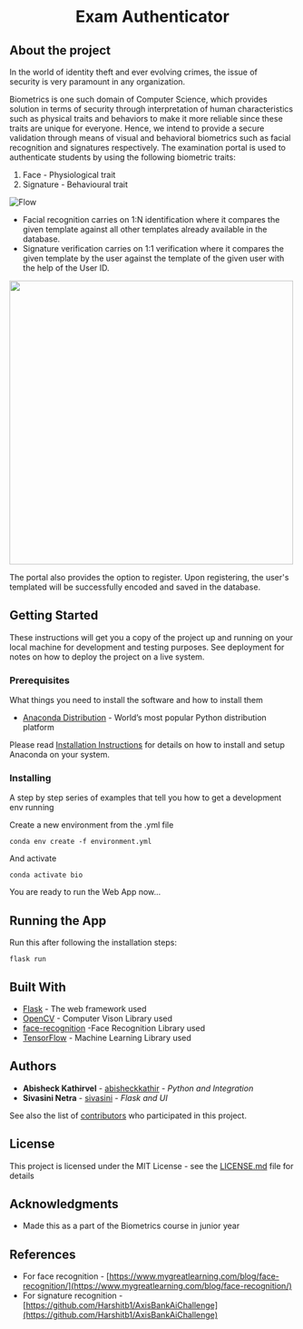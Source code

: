 <h1 align="center">Exam Authenticator</h1>

## About the project
In the world of identity theft and ever evolving crimes, the issue of security is very paramount in any organization.

Biometrics is one such domain of Computer Science, which provides solution in terms of security through interpretation of human characteristics such as physical traits and behaviors to make it more reliable since these traits are unique for everyone. Hence, we intend to provide a secure validation through means of visual and behavioral biometrics such as facial recognition and signatures respectively.
The examination portal is used to authenticate students by using the following biometric traits:
1. Face - Physiological trait
2. Signature - Behavioural trait

![Flow](../main/Im/Flow.PNG)

* Facial recognition carries on 1:N identification where it compares the given template against all other templates already available in the database.
* Signature verification carries on 1:1 verification where it compares the given template by the user against the template of the given user with the help of the User ID.

<img src="https://i.pinimg.com/originals/aa/2f/f3/aa2ff34a12fde12ee717a4e8ebd6571d.jpg" width="500" align='center'>

The portal also provides the option to register. Upon registering, the user's templated will be successfully encoded and saved in the database.

## Getting Started

These instructions will get you a copy of the project up and running on your local machine for development and testing purposes. See deployment for notes on how to deploy the project on a live system.

### Prerequisites

What things you need to install the software and how to install them

* [Anaconda Distribution](https://www.anaconda.com/products/individual#Downloads) - World’s most popular Python distribution platform

Please read [Installation Instructions](https://docs.anaconda.com/anaconda/install/) for details on how to install and setup Anaconda on your system.

### Installing

A step by step series of examples that tell you how to get a development env running

Create a new environment from the .yml file

```
conda env create -f environment.yml
```

And activate

```
conda activate bio
```

You are ready to run the Web App now...

## Running the App

Run this after following the installation steps:

```
flask run
```

## Built With

* [Flask](https://flask.palletsprojects.com/) - The web framework used
* [OpenCV](https://docs.opencv.org/master/) - Computer Vison Library used
* [face-recognition](https://pypi.org/project/face-recognition/) -Face Recognition Library used
* [TensorFlow](https://www.tensorflow.org/api_docs) - Machine Learning Library used

## Authors

* **Abisheck Kathirvel** - [abisheckkathir](https://github.com/abisheckkathir) - *Python and Integration*
* **Sivasini Netra** - [sivasini](https://github.com/sivasini) - *Flask and UI*

See also the list of [contributors](https://github.com/abisheckkathir/Exam-Authenticator/contributors) who participated in this project.

## License

This project is licensed under the MIT License - see the [LICENSE.md](LICENSE.md) file for details

## Acknowledgments

* Made this as a part of the Biometrics course in junior year

## References
* For face recognition - [https://www.mygreatlearning.com/blog/face-recognition/](https://www.mygreatlearning.com/blog/face-recognition/)
* For signature recognition -[https://github.com/Harshitb1/AxisBankAiChallenge](https://github.com/Harshitb1/AxisBankAiChallenge)
